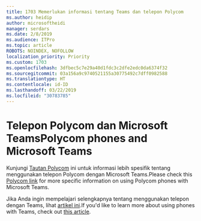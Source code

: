 ```yaml
---
title: 1703 Memerlukan informasi tentang Teams dan telepon Polycom
ms.author: heidip
author: microsoftheidi
manager: serdars
ms.date: 2/8/2019
ms.audience: ITPro
ms.topic: article
ROBOTS: NOINDEX, NOFOLLOW
localization_priority: Priority
ms.custom: 1703
ms.openlocfilehash: 3dfbec5c7e29a40d1fdc3c2dfe2edc0da6374f32
ms.sourcegitcommit: 03a156a9c9740521155a30775492c7dff0982588
ms.translationtype: HT
ms.contentlocale: id-ID
ms.lasthandoff: 03/22/2019
ms.locfileid: "30783785"
---
```

# <a name="polycom-phones-and-microsoft-teams"></a><span data-ttu-id="f7e96-102">Telepon Polycom dan Microsoft Teams</span><span class="sxs-lookup"><span data-stu-id="f7e96-102">Polycom phones and Microsoft Teams</span></span>

<span data-ttu-id="f7e96-103">Kunjungi [Tautan Polycom](http://www.polycom.com/content/dam/polycom/common/documents/faqs/polycom-phones-and-microsoft-teams-faq-enus.pdf) ini untuk informasi lebih spesifik tentang menggunakan telepon Polycom dengan Microsoft Teams.</span><span class="sxs-lookup"><span data-stu-id="f7e96-103">Please check this [Polycom link](http://www.polycom.com/content/dam/polycom/common/documents/faqs/polycom-phones-and-microsoft-teams-faq-enus.pdf) for more specific information on using Polycom phones with Microsoft Teams.</span></span>

<span data-ttu-id="f7e96-104">Jika Anda ingin mempelajari selengkapnya tentang menggunakan telepon dengan Teams, lihat [artikel ini](https://docs.microsoft.com/id-ID/microsoftteams/phones-for-teams).</span><span class="sxs-lookup"><span data-stu-id="f7e96-104">If you'd like to learn more about using phones with Teams, check out [this article](https://docs.microsoft.com/id-ID/microsoftteams/phones-for-teams).</span></span>

